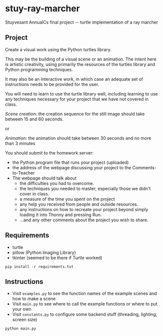 # stuy-ray-marcher

Stuyvesant AnnualCs final project -- turtle implementation of a ray marcher

## Project

Create a visual work using the Python turtles library.

This may be the building of a visual scene or an animation.  The intent here is artistic creativity, using primarily the resources of the turtles library and Python programming techniques.

It may also be an interactive work, in which case an adequate set of instructions needs to be provided for the user.

You will need to learn to use the turtle library well, including learning to use any techniques necessary for your project that we have not covered in class.

*Scene creation*: the creation sequence for the still image should take between 15 and 60 seconds.

or

*Animation*: the animation should take between 30 seconds and no more than 3 minutes

You should submit to the homework server:

- the Python program file that runs your project (uploaded)
- the address of the webpage discussing your project to the Comments-to-Teacher
- The webpage should talk about
  - the difficulties you had to overcome.
  - the techniques you needed to master, especially those we didn't cover in class.
  - a measure of the time you spent on the project
  - any help you received from people and outside resources.
  - any instructions on how to recreate your project beyond simply loading it into Thonny and pressing Run.
  - ...and any other comments about the project you wish to share.

## Requirements

- turtle
- pillow (Python Imaging Library)
- tkinter (seemed to be there if Turtle worked)

`pip install -r requirements.txt`

## Instructions

- Visit `examples.py` to see the function names of the example scenes and how to make a scene
- Visit `main.py` to see where to call the example functions or where to put your own
- Visit `constants.py` to configure some backend stuff (threading, lighting, screen size)

`python main.py`

